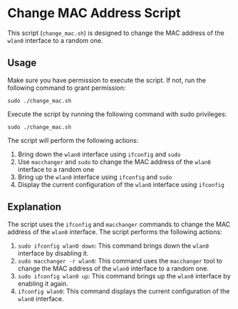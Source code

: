 # Change MAC Address Script
This script (`change_mac.sh`) is designed to change the MAC address of the `wlan0` interface to a random one.

## Usage
Make sure you have permission to execute the script. If not, run the following command to grant permission:

```console
sudo ./change_mac.sh
```

Execute the script by running the following command with sudo privileges:

```console
sudo ./change_mac.sh
```

The script will perform the following actions:

1. Bring down the `wlan0` interface using `ifconfig` and `sudo`
2. Use `macchanger` and `sudo` to change the MAC address of the `wlan0` interface to a random one
3. Bring up the `wlan0` interface using `ifconfig` and `sudo`
4. Display the current configuration of the `wlan0` interface using `ifconfig`

## Explanation
The script uses the `ifconfig` and `macchanger` commands to change the MAC address of the `wlan0` interface. The script performs the following actions:

1. `sudo ifconfig wlan0 down`: This command brings down the `wlan0` interface by disabling it.
2. `sudo macchanger -r wlan0`: This command uses the `macchanger` tool to change the MAC address of the `wlan0` interface to a random one.
3. `sudo ifconfig wlan0 up`: This command brings up the `wlan0` interface by enabling it again.
4. `ifconfig wlan0`: This command displays the current configuration of the `wlan0` interface.
